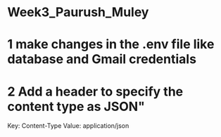 # Week3_Paurush_Muley
# 1 make changes in the .env file like database and Gmail credentials 
# 2 Add a header to specify the content type as JSON"
Key: Content-Type
Value: application/json 
